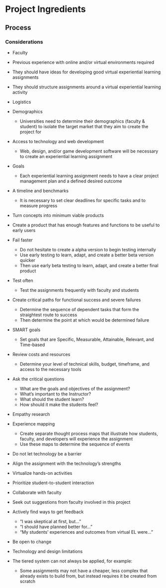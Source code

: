 # Project Ingredients

## **Process**

### Considerations

* Faculty
 * Previous experience with online and/or virtual environments required
 * They should have ideas for developing good virtual experiential learning assignments
 * They should structure assignments around a virtual experiential learning activity
* Logistics
 * Demographics
   * Universities need to determine their demographics (faculty & student) to isolate the target market that they aim to create the project for
 * Access to technology and web development
   * Web, design, and/or game development software will be necessary to create an experiential learning assignment
 * Goals
   * Each experiential learning assignment needs to have a clear project management plan and a defined desired outcome
 * A timeline and benchmarks
   * It is necessary to set clear deadlines for specific tasks and to measure progress
* Turn concepts into minimum viable products
 * Create a product that has enough features and functions to be useful to early users
 * Fail faster
   * Do not hesitate to create a alpha version to begin testing internally
   * Use early testing to learn, adapt, and create a better beta version quicker
   * Then use early beta testing to learn, adapt, and create a better final product
 * Test often
   * Test the assignments frequently with faculty and students
 * Create critical paths for functional success and severe failures
   * Determine the sequence of dependent tasks that form the straightest route to success
   * Then determine the point at which would be determined failure
 * SMART goals
   * Set goals that are Specific, Measurable, Attainable, Relevant, and Time-based
 * Review costs and resources
   * Determine your level of technical skills, budget, timeframe, and access to the necessary tools
 * Ask the critical questions
   * What are the goals and objectives of the assignment?
   * What’s important to the Instructor?
   * What should the student learn?
   * How should it make the students feel?
* Empathy research
 * Experience mapping
   * Create separate thought process maps that illustrate how students, faculty, and developers will experience the assignment
   * Use these maps to determine the sequence of events

* Do not let technology be a barrier
 * Align the assignment with the technology’s strengths
 * Virtualize hands-on activities
 * Prioritize student-to-student interaction
* Collaborate with faculty
 * Seek out suggestions from faculty involved in this project
 * Actively find ways to get feedback
   * “I was skeptical at first, but...”
   * “I should have planned better for...”
   * “My students’ experiences and outcomes from virtual EL were...”
 * Be open to change
* Technology and design limitations
 * The tiered system can not always be applied, for example:
   * Some assignments may not have a cheaper, less complex that already exists to build from, but instead requires it be created from scratch


